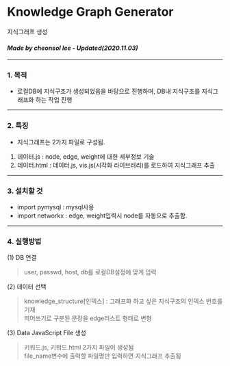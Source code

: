 # Knowledge Graph Generator
지식그래프 생성

#### *Made by cheonsol lee - Updated(2020.11.03)* ####

----------
### 1. 목적
* 로컬DB에 지식구조가 생성되었음을 바탕으로 진행하며, DB내 지식구조를 지식그래프화 하는 작업 진행


----------
### 2. 특징
* 지식그래프는 2가지 파일로 구성됨.
1. 데이터.js   : node, edge, weight에 대한 세부정보 기술
2. 데이터.html : 데이터.js, vis.js(시각화 라이브러리)를 로드하여 지식그래프 추출


----------
### 3. 설치할 것

* import pymysql : mysql사용
* import networkx : edge, weight입력시 node를 자동으로 추출함.


----------
### 4. 실행방법

(1) DB 연결
> user, passwd, host, db를 로컬DB설정에 맞게 입력

(2) 데이터 선택
> knowledge_structure[인덱스] : 그래프화 하고 싶은 지식구조의 인덱스 번호를 기재<br>
> 띄어쓰기로 구분된 문장을 edge리스트 형태로 변형

(3) Data JavaScript File 생성
> 키워드.js, 키워드.html 2가지 파일이 생성됨<br>
> file_name변수에 출력할 파일명만 입력하면 지식그래프 추출됨
